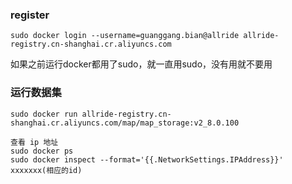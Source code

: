 
### register 
```
sudo docker login --username=guanggang.bian@allride allride-registry.cn-shanghai.cr.aliyuncs.com
```
如果之前运行docker都用了sudo，就一直用sudo，没有用就不要用

### 运行数据集
```
sudo docker run allride-registry.cn-shanghai.cr.aliyuncs.com/map/map_storage:v2_8.0.100

查看 ip 地址
sudo docker ps
sudo docker inspect --format='{{.NetworkSettings.IPAddress}}' xxxxxxx(相应的id)
```